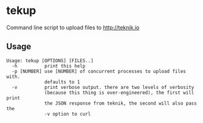# tekup
Command line script to upload files to http://teknik.io

## Usage

```
Usage: tekup [OPTIONS] [FILES..]
  -h          print this help
  -p [NUMBER] use [NUMBER] of concurrent processes to upload files with.
              defaults to 1
  -v          print verbose output. there are two levels of verbosity
              (because this thing is over-engineered), the first will print
              the JSON response from teknik, the second will also pass the
              -v option to curl
```
